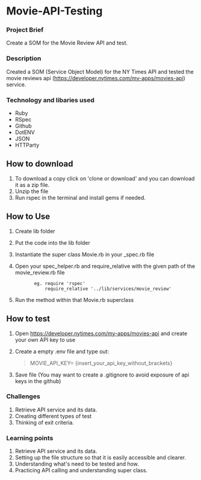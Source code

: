 # Movie-API-Testing
### Project Brief
Create a SOM for the Movie Review API and test.

### Description
Created a SOM (Service Object Model) for the NY Times API and tested the movie reviews api (https://developer.nytimes.com/my-apps/movies-api) service.

### Technology and libaries used
* Ruby
* RSpec
* Github
* DotENV
* JSON
* HTTParty


## How to download
1. To download a copy click on 'clone or download' and you can download it as a zip file.
2. Unzip the file
3. Run rspec in the terminal and install gems if needed.


## How to Use
1. Create lib folder
2. Put the code into the lib folder
3. Instantiate the super class Movie.rb in your _spec.rb file
4. Open your spec_helper.rb and require_relative with the given path of the movie_review.rb file


              eg. require 'rspec'
                  require_relative '../lib/services/movie_review'
            
5. Run the method within that Movie.rb superclass
 
## How to test
 
1. Open https://developer.nytimes.com/my-apps/movies-api and create your own API key to use
2. Create a empty .env file and type out:

      > MOVIE_API_KEY= {insert_your_api_key_without_brackets}

3. Save file (You may want to create a .gitignore to avoid exposure of api keys in the github)


### Challenges
1. Retrieve API service and its data.
2. Creating different types of test
3. Thinking of exit criteria.

### Learning points
1. Retrieve API service and its data.
2. Setting up the file structure so that it is easily accessible and clearer.
3. Understanding what's need to be tested and how. 
4. Practicing API calling and understanding super class.